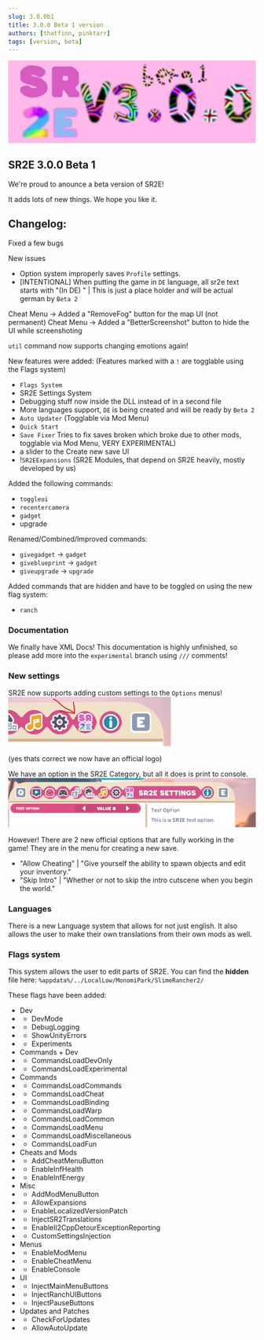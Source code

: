 ```yaml
---
slug: 3.0.0b1
title: 3.0.0 Beta 1 version
authors: [thatfinn, pinktarr]
tags: [version, beta]
---
```


![banner](./banner.png)

## SR2E 3.0.0 Beta 1

We're proud to anounce a beta version of SR2E!

It adds lots of new things. We hope you like it.

## Changelog:
Fixed a few bugs

New issues
- Option system improperly saves `Profile` settings.
- [INTENTIONAL] When putting the game in `DE` language, all sr2e text starts with "(In DE) " | This is just a place holder and will be actual german by `Beta 2`

Cheat Menu -> Added a "RemoveFog" button for the map UI (not permanent)
Cheat Menu -> Added a "BetterScreenshot" button to hide the UI while screenshoting

`util` command now supports changing emotions again!

New features were added: (Features marked with a `!` are togglable using the Flags system)
- `Flags System`
- SR2E Settings System
- Debugging stuff now inside the DLL instead of in a second file
- More languages support, `DE` is being created and will be ready by `Beta 2`
- `Auto Updater` (Togglable via Mod Menu)
- `Quick Start`
- `Save Fixer` Tries to fix saves broken which broke due to other mods, togglable via Mod Menu, VERY EXPERIMENTAL)
- a slider to the Create new save UI
- !`SR2EExpansions` (SR2E Modules, that depend on SR2E heavily, mostly developed by us)

Added the following commands:

- `toggleui`
- `recentercamera`
- `gadget`
- upgrade

Renamed/Combined/Improved commands:
- `givegadget` -> `gadget`
- `giveblueprint` -> `gadget`
- `giveupgrade` -> `upgrade`

Added commands that are hidden and have to be toggled on using the new flag system:
- `ranch`

### Documentation

We finally have XML Docs! This documentation is highly unfinished, so please add more into the `experimental` branch using `///` comments!

### New settings

SR2E now supports adding custom settings to the `Options` menus!
![SR2E Settings category logo](./info1.png)

(yes thats correct we now have an official logo)

We have an option in the SR2E Category, but all it does is print to console.
![SR2E Settings category contents](./info2.png)

However! There are 2 new official options that are fully working in the game! They are in the menu for creating a new save.
- "Allow Cheating" | "Give yourself the ability to spawn objects and edit your inventory."
- "Skip Intro" | "Whether or not to skip the intro cutscene when you begin the world."

### Languages

There is a new Language system that allows for not just english. It also allows the user to make their own translations from their own mods as well.

### Flags system

This system allows the user to edit parts of SR2E. You can find the **hidden** file here: `%appdata%/../LocalLow/MonomiPark/SlimeRancher2/`

These flags have been added:
- Dev
- - DevMode
- - DebugLogging
- - ShowUnityErrors
- - Experiments
- Commands + Dev
- - CommandsLoadDevOnly 
- - CommandsLoadExperimental 
- Commands
- - CommandsLoadCommands
- - CommandsLoadCheat
- - CommandsLoadBinding
- - CommandsLoadWarp
- - CommandsLoadCommon
- - CommandsLoadMenu
- - CommandsLoadMiscellaneous
- - CommandsLoadFun
- Cheats and Mods
- - AddCheatMenuButton
- - EnableInfHealth
- - EnableInfEnergy
- Misc
- - AddModMenuButton
- - AllowExpansions
- - EnableLocalizedVersionPatch
- - InjectSR2Translations
- - EnableIl2CppDetourExceptionReporting
- - CustomSettingsInjection
- Menus
- - EnableModMenu
- - EnableCheatMenu
- - EnableConsole
- UI
- - InjectMainMenuButtons
- - InjectRanchUIButtons 
- - InjectPauseButtons 
- Updates and Patches
- - CheckForUpdates
- - AllowAutoUpdate